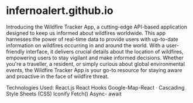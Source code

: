 # infernoalert.github.io
Introducing the Wildfire Tracker App, a cutting-edge API-based application designed to keep us informed about wildfires worldwide.
This app harnesses the power of real-time data to provide users with up-to-date information on wildfires occurring in and around the world.
With a user-friendly interface, it delivers crucial details about the location of wildfires, empowering users to stay vigilant and make informed decisions.
Whether you're a traveller, a resident, or simply curious about global environmental events, the Wildfire Tracker App is your go-to resource for staying aware and proactive in the face of wildfire threat.

Technologies Used:
React.js 
React Hooks 
Google-Map-React ·
Cascading Style Sheets (CSS)
Iconify 
Fetch() 
Async- await 
